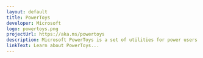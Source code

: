 ```yaml
---
layout: default
title: PowerToys
developer: Microsoft
logo: powertoys.png
projectUrl: https://aka.ms/powertoys
description: Microsoft PowerToys is a set of utilities for power users to tune and streamline their Windows experience for greater productivity.
linkText: Learn about PowerToys...
---
```

